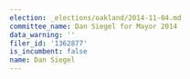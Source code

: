 ```yaml
---
election: _elections/oakland/2014-11-04.md
committee_name: Dan Siegel for Mayor 2014
data_warning: ''
filer_id: '1362877'
is_incumbent: false
name: Dan Siegel
---
```

